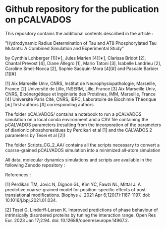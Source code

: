 # Github repository for the publication on pCALVADOS

This repository contains the additional contents described in the article :

"Hydrodynamic Radius Determination of Tau and AT8 Phosphorylated Tau Mutants: A Combined Simulation and Experimental Study"


by Cynthia Lohberger [1][∗], Jules Marien [4][∗], Clarisse Bridot [2], Chantal Prévost [4], Diane Allegro [1], Mario Tatoni [3], Isabelle Landrieu [2], Caroline Smet-Nocca [2], Sophie Sacquin-Mora [4][#] and Pascale Barbier [1][#]

[1] Aix Marseille Univ, CNRS, Institut de Neurophysiopathologie, Marseille, France
[2] Université de Lille, INSERM, Lille, France
[3] Aix Marseille Univ, CNRS, Bioénergétique et Ingénierie des Protéines, IMM, Marseille, France
[4] Université Paris Cité, CNRS, IBPC, Laboratoire de Biochimie Théorique
[∗] first-authors
[#] corresponding authors



The folder pCALVADOS/ contains a notebook to run a pCALVADOS simulation on a local conda environment and a CSV file containing the pCALVADOS parameters (resulting from the incorporation of the parameters of dianionic phosphoresidues by Perdikari et al [1] and the CALVADOS 2 parameters by Tesei et al [2])

The folder Scripts_CG_2_AA/ contains all the scripts necessary to convert a coarse-grained pCALVADOS simulation into a minimized all-atom simulation


All data, molecular dynamics simulations and scripts are available in the following Zenodo repository : 



References :

[1] Perdikari TM, Jovic N, Dignon GL, Kim YC, Fawzi NL, Mittal J. A predictive coarse-grained model for position-specific effects of post-translational modifications. Biophys J. 2021 Apr 6;120(7):1187-1197. doi: 10.1016/j.bpj.2021.01.034.

[2] Tesei G, Lindorff-Larsen K. Improved predictions of phase behaviour of intrinsically disordered proteins by tuning the interaction range. Open Res Eur. 2023 Jan 17;2:94. doi: 10.12688/openreseurope.14967.2.

